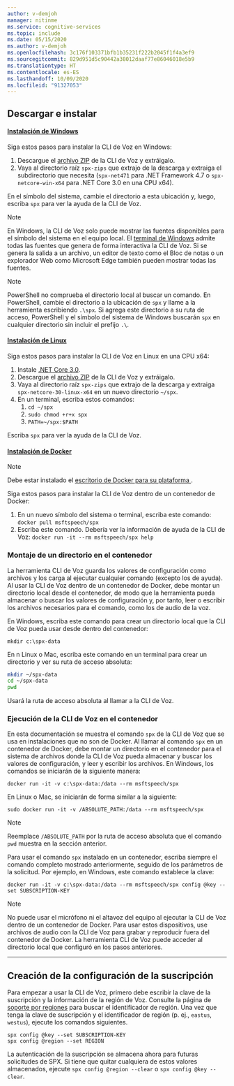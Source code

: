 ```yaml
---
author: v-demjoh
manager: nitinme
ms.service: cognitive-services
ms.topic: include
ms.date: 05/15/2020
ms.author: v-demjoh
ms.openlocfilehash: 3c176f103371bfb1b35231f222b2045f1f4a3ef9
ms.sourcegitcommit: 829d951d5c90442a38012daaf77e86046018e5b9
ms.translationtype: HT
ms.contentlocale: es-ES
ms.lasthandoff: 10/09/2020
ms.locfileid: "91327053"
---
```

## <a name="download-and-install"></a>Descargar e instalar

#### <a name="windows-install"></a>[Instalación de Windows](#tab/windowsinstall)

Siga estos pasos para instalar la CLI de Voz en Windows:

1. Descargue el [archivo ZIP](https://aka.ms/speech/spx-zips.zip) de la CLI de Voz y extráigalo.
2. Vaya al directorio raíz `spx-zips` que extrajo de la descarga y extraiga el subdirectorio que necesita (`spx-net471` para .NET Framework 4.7 o `spx-netcore-win-x64` para .NET Core 3.0 en una CPU x64).

En el símbolo del sistema, cambie el directorio a esta ubicación y, luego, escriba `spx` para ver la ayuda de la CLI de Voz.

> [!NOTE]
> En Windows, la CLI de Voz solo puede mostrar las fuentes disponibles para el símbolo del sistema en el equipo local.
> El [terminal de Windows](https://www.microsoft.com/en-us/p/windows-terminal/9n0dx20hk701) admite todas las fuentes que genera de forma interactiva la CLI de Voz.
> Si se genera la salida a un archivo, un editor de texto como el Bloc de notas o un explorador Web como Microsoft Edge también pueden mostrar todas las fuentes.

> [!NOTE]
> PowerShell no comprueba el directorio local al buscar un comando. En PowerShell, cambie el directorio a la ubicación de `spx` y llame a la herramienta escribiendo `.\spx`.
> Si agrega este directorio a su ruta de acceso, PowerShell y el símbolo del sistema de Windows buscarán `spx` en cualquier directorio sin incluir el prefijo `.\`.

#### <a name="linux-install"></a>[Instalación de Linux](#tab/linuxinstall)

Siga estos pasos para instalar la CLI de Voz en Linux en una CPU x64:

1. Instale [.NET Core 3.0](https://dotnet.microsoft.com/download/dotnet-core/3.0).
2. Descargue el [archivo ZIP](https://aka.ms/speech/spx-zips.zip) de la CLI de Voz y extráigalo.
3. Vaya al directorio raíz `spx-zips` que extrajo de la descarga y extraiga `spx-netcore-30-linux-x64` en un nuevo directorio `~/spx`.
4. En un terminal, escriba estos comandos:
   1. `cd ~/spx`
   2. `sudo chmod +r+x spx`
   3. `PATH=~/spx:$PATH`

Escriba `spx` para ver la ayuda de la CLI de Voz.

#### <a name="docker-install"></a>[Instalación de Docker](#tab/dockerinstall)

> [!NOTE]
> Debe estar instalado el <a href="https://www.docker.com/get-started" target="_blank">escritorio de Docker para su plataforma <span class="docon docon-navigate-external x-hidden-focus"></span></a>.

Siga estos pasos para instalar la CLI de Voz dentro de un contenedor de Docker:

1. En un nuevo símbolo del sistema o terminal, escriba este comando: `docker pull msftspeech/spx`
2. Escriba este comando. Debería ver la información de ayuda de la CLI de Voz: `docker run -it --rm msftspeech/spx help`

### <a name="mount-a-directory-in-the-container"></a>Montaje de un directorio en el contenedor

La herramienta CLI de Voz guarda los valores de configuración como archivos y los carga al ejecutar cualquier comando (excepto los de ayuda).
Al usar la CLI de Voz dentro de un contenedor de Docker, debe montar un directorio local desde el contenedor, de modo que la herramienta pueda almacenar o buscar los valores de configuración y, por tanto, leer o escribir los archivos necesarios para el comando, como los de audio de la voz.

En Windows, escriba este comando para crear un directorio local que la CLI de Voz pueda usar desde dentro del contenedor:

`mkdir c:\spx-data`

En n Linux o Mac, escriba este comando en un terminal para crear un directorio y ver su ruta de acceso absoluta:

```bash
mkdir ~/spx-data
cd ~/spx-data
pwd
```

Usará la ruta de acceso absoluta al llamar a la CLI de Voz.

### <a name="run-speech-cli-in-the-container"></a>Ejecución de la CLI de Voz en el contenedor

En esta documentación se muestra el comando `spx` de la CLI de Voz que se usa en instalaciones que no son de Docker.
Al llamar al comando `spx` en un contenedor de Docker, debe montar un directorio en el contenedor para el sistema de archivos donde la CLI de Voz pueda almacenar y buscar los valores de configuración, y leer y escribir los archivos.
En Windows, los comandos se iniciarán de la siguiente manera:

`docker run -it -v c:\spx-data:/data --rm msftspeech/spx`

En Linux o Mac, se iniciarán de forma similar a la siguiente:

`sudo docker run -it -v /ABSOLUTE_PATH:/data --rm msftspeech/spx`

> [!NOTE]
> Reemplace `/ABSOLUTE_PATH` por la ruta de acceso absoluta que el comando `pwd` muestra en la sección anterior.

Para usar el comando `spx` instalado en un contenedor, escriba siempre el comando completo mostrado anteriormente, seguido de los parámetros de la solicitud.
Por ejemplo, en Windows, este comando establece la clave:

`docker run -it -v c:\spx-data:/data --rm msftspeech/spx config @key --set SUBSCRIPTION-KEY`

> [!NOTE]
> No puede usar el micrófono ni el altavoz del equipo al ejecutar la CLI de Voz dentro de un contenedor de Docker.
> Para usar estos dispositivos, use archivos de audio con la CLI de Voz para grabar y reproducir fuera del contenedor de Docker.
> La herramienta CLI de Voz puede acceder al directorio local que configuró en los pasos anteriores.

***

## <a name="create-subscription-config"></a>Creación de la configuración de la suscripción

Para empezar a usar la CLI de Voz, primero debe escribir la clave de la suscripción y la información de la región de Voz. Consulte la página de [soporte por regiones](https://docs.microsoft.com/azure/cognitive-services/speech-service/regions#speech-sdk) para buscar el identificador de región. Una vez que tenga la clave de suscripción y el identificador de región (p. ej., `eastus`, `westus`), ejecute los comandos siguientes.

```shell
spx config @key --set SUBSCRIPTION-KEY
spx config @region --set REGION
```

La autenticación de la suscripción se almacena ahora para futuras solicitudes de SPX. Si tiene que quitar cualquiera de estos valores almacenados, ejecute `spx config @region --clear` o `spx config @key --clear`.
